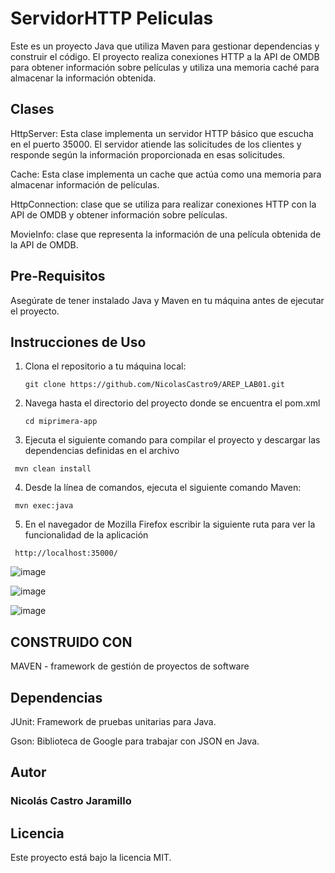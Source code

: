 # ServidorHTTP Peliculas

Este es un proyecto Java que utiliza Maven para gestionar dependencias y construir el código. El proyecto realiza conexiones HTTP a la API de OMDB para obtener información sobre películas y utiliza una memoria caché para almacenar la información obtenida.

## Clases
HttpServer: Esta clase implementa un servidor HTTP básico que escucha en el puerto 35000. El servidor atiende las solicitudes de los clientes y responde según la información proporcionada en esas solicitudes.

Cache: Esta clase implementa un cache que actúa como una memoria para almacenar información de películas.

HttpConnection: clase que se utiliza para realizar conexiones HTTP con la API de OMDB y obtener información sobre películas. 

MovieInfo:  clase que representa la información de una película obtenida de la API de OMDB. 

## Pre-Requisitos

Asegúrate de tener instalado Java y Maven en tu máquina antes de ejecutar el proyecto.

## Instrucciones de Uso

1. Clona el repositorio a tu máquina local:
   ```
   git clone https://github.com/NicolasCastro9/AREP_LAB01.git
   ```
2. Navega hasta el directorio del proyecto donde se encuentra el pom.xml
   ```
   cd miprimera-app
   ```
3. Ejecuta el siguiente comando para compilar el proyecto y descargar las dependencias definidas en el archivo 
  ```
   mvn clean install
  ```
4. Desde la línea de comandos, ejecuta el siguiente comando Maven:
  ```
   mvn exec:java
  ```
5. En el navegador de Mozilla Firefox escribir la siguiente ruta para ver la funcionalidad de la aplicación
  ```
   http://localhost:35000/
  ```
![image](https://github.com/NicolasCastro9/AREP_LAB01/assets/98556822/301caaa6-f0e6-4cb1-af1f-3e0c658115ed)

![image](https://github.com/NicolasCastro9/AREP_LAB01/assets/98556822/26c12aab-1d92-4b00-a82e-111ca790ef9e)

![image](https://github.com/NicolasCastro9/AREP_LAB01/assets/98556822/6d6f1ce3-17e7-4f46-897a-00d54562b904)

## CONSTRUIDO CON

MAVEN -  framework de gestión de proyectos de software

## Dependencias
JUnit: Framework de pruebas unitarias para Java.

Gson: Biblioteca de Google para trabajar con JSON en Java.

## Autor
### Nicolás Castro Jaramillo

## Licencia
Este proyecto está bajo la licencia MIT.




   


